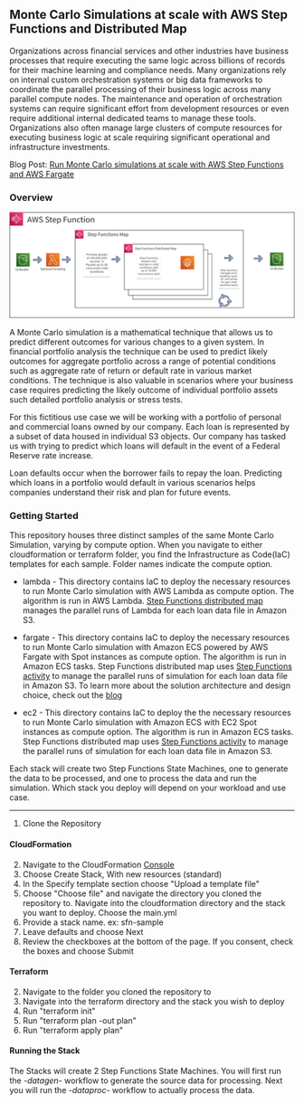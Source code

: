 ## Monte Carlo Simulations at scale with AWS Step Functions and Distributed Map

Organizations across financial services and other industries have business processes that require executing the same logic across billions of records for their machine learning and compliance needs. Many organizations rely on internal custom orchestration systems or big data frameworks to coordinate the parallel processing of their business logic across many parallel compute nodes. The maintenance and operation of orchestration systems can require significant effort from development resources or even require additional internal dedicated teams to manage these tools. Organizations also often manage large clusters of compute resources for executing business logic at scale requiring significant operational and infrastructure investments.

Blog Post: [Run Monte Carlo simulations at scale with AWS Step Functions and AWS Fargate](https://aws.amazon.com/blogs/containers/run-monte-carlo-simulations-at-scale-with-aws-step-functions-and-aws-fargate/)

### Overview
![Overview](./.images/service-layout.png "Overview")

A Monte Carlo simulation is a mathematical technique that allows us to predict different outcomes for various changes to a given system. In financial portfolio analysis the technique can be used to predict likely outcomes for aggregate portfolio across a range of potential conditions such as aggregate rate of return or default rate in various market conditions.  The technique is also valuable in scenarios where your business case requires predicting the likely outcome of individual portfolio assets such detailed portfolio analysis or stress tests.

For this fictitious use case we will be working with a portfolio of personal and commercial loans owned by our company. Each loan is represented by a subset of data housed in individual S3 objects. Our company has tasked us with trying to predict which loans will default in the event of a Federal Reserve rate increase. 

Loan defaults occur when the borrower fails to repay the loan. Predicting which loans in a portfolio would default in various scenarios helps companies understand their risk and plan for future events.

### Getting Started
This repository houses three distinct samples of the same Monte Carlo Simulation, varying by compute option. When you navigate to either cloudformation or terraform folder, you find the Infrastructure as Code(IaC) templates for each sample. Folder names indicate the compute option.

- lambda - This directory contains IaC to deploy the necessary resources to run Monte Carlo simulation with AWS Lambda as compute option. The algorithm is run in AWS Lambda. [Step Functions distributed map](https://docs.aws.amazon.com/step-functions/latest/dg/use-dist-map-orchestrate-large-scale-parallel-workloads.html) manages the parallel runs of Lambda for each loan data file in Amazon S3.

- fargate - This directory contains IaC to deploy the necessary resources to run Monte Carlo simulation with Amazon ECS powered by AWS Fargate with Spot instances as compute option. The algorithm is run in Amazon ECS tasks. Step Functions distributed map uses [Step Functions activity](https://docs.aws.amazon.com/step-functions/latest/dg/concepts-activities.html) to manage the parallel runs of simulation for each loan data file in Amazon S3. To learn more about the solution architecture and design choice, check out the [blog]()

- ec2 - This directory contains IaC to deploy the the necessary resources to run Monte Carlo simulation with Amazon ECS with EC2 Spot instances as compute option. The algorithm is run in Amazon ECS tasks. Step Functions distributed map uses [Step Functions activity](https://docs.aws.amazon.com/step-functions/latest/dg/concepts-activities.html) to manage the parallel runs of simulation for each loan data file in Amazon S3.

Each stack will create two Step Functions State Machines, one to generate the data to be processed, and one to process the data and run the simulation. Which stack you deploy will depend on your workload and use case.

---

1. Clone the Repository

#### CloudFormation
2. Navigate to the CloudFormation [Console]('https://console.aws.amazon.com/cloudformation/home')
3. Choose Create Stack, With new resources (standard)
4. In the Specify template section choose "Upload a template file"
5. Choose "Choose file" and navigate the directory you cloned the repository to. Navigate into the cloudformation directory and the stack you want to deploy. Choose the main.yml
6. Provide a stack name. ex: sfn-sample
7. Leave defaults and choose Next
8. Review the checkboxes at the bottom of the page. If you consent, check the boxes and choose Submit

#### Terraform
2. Navigate to the folder you cloned the repository to
3. Navigate into the terraform directory and the stack you wish to deploy
4. Run "terraform init"
5. Run "terraform plan -out plan"
6. Run "terraform apply plan"

#### Running the Stack
The Stacks will create 2 Step Functions State Machines. You will first run the *-datagen-* workflow to generate the source data for processing. Next you will run the *-dataproc-* workflow to actually process the data.